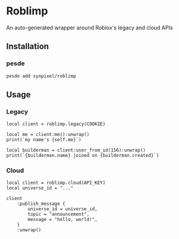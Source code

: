 # Roblimp

An auto-generated wrapper around Roblox's legacy and cloud APIs

## Installation

### pesde

```sh
pesde add synpixel/roblimp
```

## Usage

### Legacy

```luau
local client = roblimp.legacy(COOKIE)

local me = client:me():unwrap()
print(`my name's {self.me}`)

local builderman = client:user_from_id(156):unwrap()
print(`{builderman.name} joined on {builderman.created}`)
```

### Cloud

```luau
local client = roblimp.cloud(API_KEY)
local universe_id = "..."

client
	:publish_message {
		universe_id = universe_id,
		topic = "announcement",
		message = "hello, world!",
	}
	:unwrap()
```
